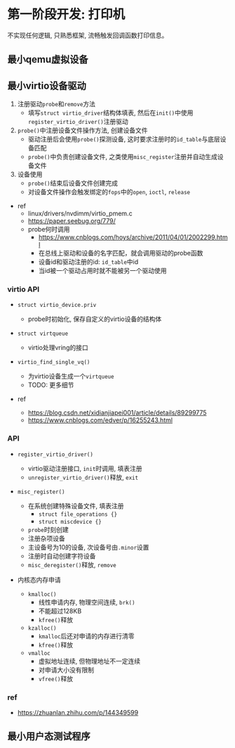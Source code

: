 # 第一阶段开发: 打印机

不实现任何逻辑, 只熟悉框架, 流畅触发回调函数打印信息。


## 最小qemu虚拟设备

## 最小virtio设备驱动

1. 注册驱动`probe`和`remove`方法
    - 填写`struct virtio_driver`结构体填表, 然后在`init()`中使用`register_virtio_driver()`注册驱动
2. `probe()`中注册设备文件操作方法, 创建设备文件
    - 驱动注册后会使用`probe()`探测设备, 这时要求注册时的`id_table`与底层设备匹配
    - `probe()`中负责创建设备文件, 之类使用`misc_register`注册并自动生成设备文件
3. 设备使用
    - `probe()`结束后设备文件创建完成 
    - 对设备文件操作会触发绑定的`fops`中的`open`, `ioctl`, `release`

- ref
    * linux/drivers/nvdimm/virtio_pmem.c
    * https://paper.seebug.org/779/
    * probe何时调用
        + https://www.cnblogs.com/hoys/archive/2011/04/01/2002299.html
        + 在总线上驱动和设备的名字匹配，就会调用驱动的probe函数
        + 设备id和驱动注册的id: `id_table`中id
        + 当id被一个驱动占用时就不能被另一个驱动使用


### virtio API

- `struct virtio_device.priv`
    * probe时初始化, 保存自定义的virtio设备的结构体
- `struct virtqueue`
    * virtio处理vring的接口
- `virtio_find_single_vq()`
    * 为virtio设备生成一个`virtqueue`
    * TODO: 更多细节

- ref
    * https://blog.csdn.net/xidianjiapei001/article/details/89299775
    * https://www.cnblogs.com/edver/p/16255243.html


### API

- `register_virtio_driver()`
    * virtio驱动注册接口, `init`时调用, 填表注册
    * `unregister_virtio_driver()`释放, `exit`
- `misc_register()`
    * 在系统创建特殊设备文件, 填表注册
        + `struct file_operations {}`
        + `struct miscdevice {}`
    * `probe`时刻创建
    * 注册杂项设备
    * 主设备号为10的设备, 次设备号由`.minor`设置
    * 注册时自动创建字符设备
    * `misc_deregister()`释放, `remove`

- 内核态内存申请
    * `kmalloc()`
        + 线性申请内存, 物理空间连续, `brk()`
        + 不能超过128KB
        + `kfree()`释放
    * `kzalloc()`
        + `kmalloc`后还对申请的内存进行清零
        + `kfree()`释放
    * `vmalloc`
        + 虚拟地址连续, 但物理地址不一定连续
        + 对申请大小没有限制
        + `vfree()`释放


### ref

- https://zhuanlan.zhihu.com/p/144349599

## 最小用户态测试程序
